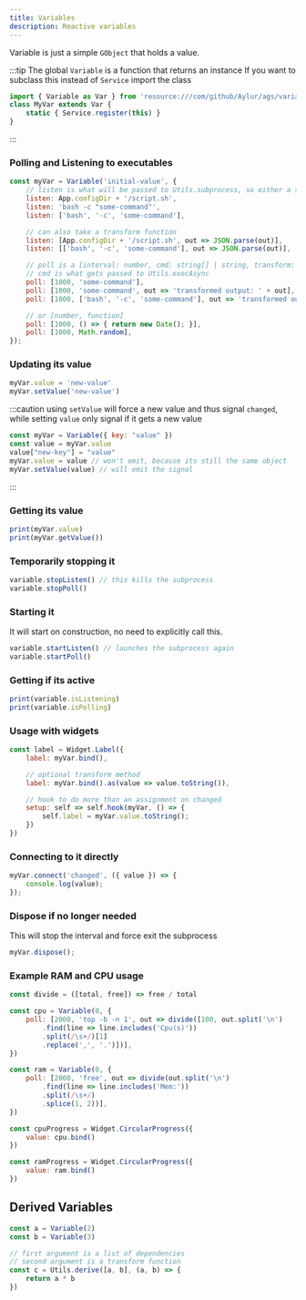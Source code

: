 ```yaml
---
title: Variables
description: Reactive variables
---
```


Variable is just a simple `GObject` that holds a value.

:::tip
The global `Variable` is a function that returns an instance
If you want to subclass this instead of `Service` import the class

```js
import { Variable as Var } from 'resource:///com/github/Aylur/ags/variable.js'
class MyVar extends Var {
    static { Service.register(this) }
}
```

:::

### Polling and Listening to executables

```js
const myVar = Variable('initial-value', {
    // listen is what will be passed to Utils.subprocess, so either a string or string[]
    listen: App.configDir + '/script.sh',
    listen: 'bash -c "some-command"',
    listen: ['bash', '-c', 'some-command'],

    // can also take a transform function
    listen: [App.configDir + '/script.sh', out => JSON.parse(out)],
    listen: [['bash', '-c', 'some-command'], out => JSON.parse(out)],

    // poll is a [interval: number, cmd: string[] | string, transform: (string) => any]
    // cmd is what gets passed to Utils.execAsync
    poll: [1000, 'some-command'],
    poll: [1000, 'some-command', out => 'transformed output: ' + out],
    poll: [1000, ['bash', '-c', 'some-command'], out => 'transformed output: ' + out],

    // or [number, function]
    poll: [1000, () => { return new Date(); }],
    poll: [1000, Math.random],
});
```

### Updating its value

```js
myVar.value = 'new-value'
myVar.setValue('new-value')
```

:::caution
using `setValue` will force a new value and thus signal `changed`,
while setting `value` only signal if it gets a new value

```js
const myVar = Variable({ key: "value" })
const value = myVar.value
value["new-key"] = "value"
myVar.value = value // won't emit, because its still the same object
myVar.setValue(value) // will emit the signal
```

:::

### Getting its value

```js
print(myVar.value)
print(myVar.getValue())
```

### Temporarily stopping it

```js
variable.stopListen() // this kills the subprocess
variable.stopPoll()
```

### Starting it

It will start on construction, no need to explicitly call this.

```js
variable.startListen() // launches the subprocess again 
variable.startPoll()
```

### Getting if its active

```js
print(variable.isListening)
print(variable.isPolling)
```

### Usage with widgets

```js
const label = Widget.Label({
    label: myVar.bind(),

    // optional transform method
    label: myVar.bind().as(value => value.toString()),

    // hook to do more than an assignment on changed
    setup: self => self.hook(myVar, () => {
        self.label = myVar.value.toString();
    })
})
```

### Connecting to it directly

```js
myVar.connect('changed', ({ value }) => {
    console.log(value);
});
```

### Dispose if no longer needed

This will stop the interval and force exit the subprocess

```js
myVar.dispose();
```

### Example RAM and CPU usage

```js
const divide = ([total, free]) => free / total

const cpu = Variable(0, {
    poll: [2000, 'top -b -n 1', out => divide([100, out.split('\n')
        .find(line => line.includes('Cpu(s)'))
        .split(/\s+/)[1]
        .replace(',', '.')])],
})

const ram = Variable(0, {
    poll: [2000, 'free', out => divide(out.split('\n')
        .find(line => line.includes('Mem:'))
        .split(/\s+/)
        .splice(1, 2))],
})

const cpuProgress = Widget.CircularProgress({
    value: cpu.bind()
})

const ramProgress = Widget.CircularProgress({
    value: ram.bind()
})
```

## Derived Variables

```js
const a = Variable(2)
const b = Variable(3)

// first argument is a list of dependencies
// second argument is a transform function
const c = Utils.derive([a, b], (a, b) => {
    return a * b
})
```
